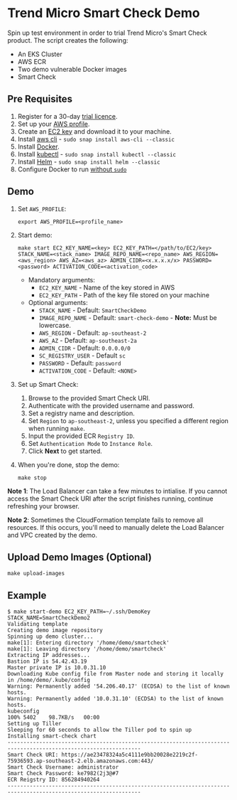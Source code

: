 # Trend Micro Smart Check Demo

Spin up test environment in order to trial Trend Micro's Smart Check product. The script creates the following:
* An EKS Cluster
* AWS ECR
* Two demo vulnerable Docker images
* Smart Check

## Pre Requisites

1. Register for a 30-day [trial licence](https://go2.trendmicro.com/geoip/trial-168).
2. Set up your [AWS profile](https://docs.aws.amazon.com/cli/latest/userguide/cli-configure-profiles.html).
3. Create an [EC2 key](https://docs.aws.amazon.com/AWSEC2/latest/UserGuide/ec2-key-pairs.html) and download it to your machine.
4. Install [aws cli](https://docs.aws.amazon.com/cli/latest/userguide/cli-chap-install.html) - `sudo snap install aws-cli --classic`
5. Install [Docker](https://docs.docker.com/install/linux/docker-ce/ubuntu/).
6. Install [kubectl](https://kubernetes.io/docs/tasks/tools/install-kubectl/) - `sudo snap install kubectl --classic`
7. Install [Helm](https://helm.sh/docs/using_helm/#installing-helm) - `sudo snap install helm --classic`
8. Configure Docker to run [without `sudo`](https://docs.docker.com/install/linux/linux-postinstall/)

## Demo
1. Set `AWS_PROFILE`:

	```
	export AWS_PROFILE=<profile_name>
	```

2. Start demo: 

	```
	make start EC2_KEY_NAME=<key> EC2_KEY_PATH=</path/to/EC2/key> STACK_NAME=<stack_name> IMAGE_REPO_NAME=<repo_name> AWS_REGION=<aws_region> AWS_AZ=<aws_az> ADMIN_CIDR=<x.x.x.x/x> PASSWORD=<password> ACTIVATION_CODE=<activation_code>
	```

	* Mandatory arguments:
		* `EC2_KEY_NAME` - Name of the key stored in AWS 
		* `EC2_KEY_PATH` - Path of the key file stored on your machine
	* Optional arguments: 
		* `STACK_NAME` - Default: `SmartCheckDemo`
		* `IMAGE_REPO_NAME` - Default: `smart-check-demo` - **Note:** Must be lowercase.
		* `AWS_REGION` - Default: `ap-southeast-2`
		* `AWS_AZ` - Default: `ap-southeast-2a`
		* `ADMIN_CIDR` - Default: `0.0.0.0/0`
		* `SC_REGISTRY_USER` - Default `sc`
		* `PASSWORD` - Default: `password`
		* `ACTIVATION_CODE` - Default: `<NONE>`

3. Set up Smart Check:
	1. Browse to the provided Smart Check URI.
	2. Authenticate with the provided username and password.
	3. Set a registry name and description.
	5. Set `Region` to `ap-southeast-2`, unless you specified a different region when running `make`.
	6. Input the provided ECR `Registry ID`.
	7. Set `Authentication Mode` to `Instance Role`.
	8. Click **Next** to get started.

5. When you're done, stop the demo:

	```
	make stop
	```

**Note 1**: The Load Balancer can take a few minutes to intialise. If you cannot access the Smart Check URI after the script finishes running, continue refreshing your browser. 

**Note 2**: Sometimes the CloudFormation template fails to remove all resources. If this occurs, you'll need to manually delete the Load Balancer and VPC created by the demo.

## Upload Demo Images (Optional)

```
make upload-images

```

## Example

```
$ make start-demo EC2_KEY_PATH=~/.ssh/DemoKey STACK_NAME=SmartCheckDemo2
Validating template
Creating demo image repository
Spinning up demo cluster...
make[1]: Entering directory '/home/demo/smartcheck'
make[1]: Leaving directory '/home/demo/smartcheck'
Extracting IP addresses...
Bastion IP is 54.42.43.19
Master private IP is 10.0.31.10
Downloading Kube config file from Master node and storing it locally in /home/demo/.kube/config
Warning: Permanently added '54.206.40.17' (ECDSA) to the list of known hosts.
Warning: Permanently added '10.0.31.10' (ECDSA) to the list of known hosts.
kubeconfig                                                                                                                                                                                                                                100% 5402    98.7KB/s   00:00    
Setting up Tiller
Sleeping for 60 seconds to allow the Tiller pod to spin up
Installing smart-check chart
----------------------------------------------------------------------------------------------------------------
Smart Check URI: https://ae23478324a5c4111e9bb20028e2219c2f-75936593.ap-southeast-2.elb.amazonaws.com:443/
Smart Check Username: administrator
Smart Check Password: ke7982(2j3@#7
ECR Reigstry ID: 856284940264
----------------------------------------------------------------------------------------------------------------
```